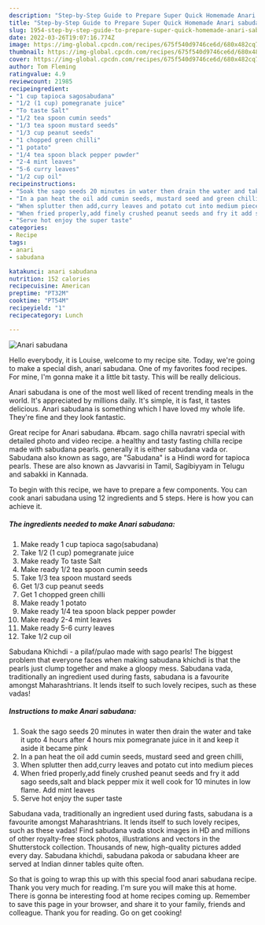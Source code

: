 ```yaml
---
description: "Step-by-Step Guide to Prepare Super Quick Homemade Anari sabudana"
title: "Step-by-Step Guide to Prepare Super Quick Homemade Anari sabudana"
slug: 1954-step-by-step-guide-to-prepare-super-quick-homemade-anari-sabudana
date: 2022-03-26T19:07:16.774Z
image: https://img-global.cpcdn.com/recipes/675f540d9746ce6d/680x482cq70/anari-sabudana-recipe-main-photo.jpg
thumbnail: https://img-global.cpcdn.com/recipes/675f540d9746ce6d/680x482cq70/anari-sabudana-recipe-main-photo.jpg
cover: https://img-global.cpcdn.com/recipes/675f540d9746ce6d/680x482cq70/anari-sabudana-recipe-main-photo.jpg
author: Tom Fleming
ratingvalue: 4.9
reviewcount: 21985
recipeingredient:
- "1 cup tapioca sagosabudana"
- "1/2 (1 cup) pomegranate juice"
- "To taste Salt"
- "1/2 tea spoon cumin seeds"
- "1/3 tea spoon mustard seeds"
- "1/3 cup peanut seeds"
- "1 chopped green chilli"
- "1 potato"
- "1/4 tea spoon black pepper powder"
- "2-4 mint leaves"
- "5-6 curry leaves"
- "1/2 cup oil"
recipeinstructions:
- "Soak the sago seeds 20 minutes in water then drain the water and take it upto 4 hours after 4 hours mix pomegranate juice in it and keep it aside it became pink"
- "In a pan heat the oil add cumin seeds, mustard seed and green chilli,"
- "When splutter then add,curry leaves and potato cut into medium pieces"
- "When fried properly,add finely crushed peanut seeds and fry it add sago seeds,salt and black pepper mix it well cook for 10 minutes in low flame. Add mint leaves"
- "Serve hot enjoy the super taste"
categories:
- Recipe
tags:
- anari
- sabudana

katakunci: anari sabudana 
nutrition: 152 calories
recipecuisine: American
preptime: "PT32M"
cooktime: "PT54M"
recipeyield: "1"
recipecategory: Lunch

---
```



![Anari sabudana](https://img-global.cpcdn.com/recipes/675f540d9746ce6d/680x482cq70/anari-sabudana-recipe-main-photo.jpg)

Hello everybody, it is Louise, welcome to my recipe site. Today, we're going to make a special dish, anari sabudana. One of my favorites food recipes. For mine, I'm gonna make it a little bit tasty. This will be really delicious.

Anari sabudana is one of the most well liked of recent trending meals in the world. It's appreciated by millions daily. It's simple, it is fast, it tastes delicious. Anari sabudana is something which I have loved my whole life. They're fine and they look fantastic.

Great recipe for Anari sabudana. #bcam. sago chilla navratri special with detailed photo and video recipe. a healthy and tasty fasting chilla recipe made with sabudana pearls. generally it is either sabudana vada or. Sabudana also known as sago, are &#34;Sabudana&#34; is a Hindi word for tapioca pearls. These are also known as Javvarisi in Tamil, Sagibiyyam in Telugu and sabakki in Kannada.


To begin with this recipe, we have to prepare a few components. You can cook anari sabudana using 12 ingredients and 5 steps. Here is how you can achieve it.

<!--inarticleads1-->

##### The ingredients needed to make Anari sabudana:

1. Make ready 1 cup tapioca sago(sabudana)
1. Take 1/2 (1 cup) pomegranate juice
1. Make ready To taste Salt
1. Make ready 1/2 tea spoon cumin seeds
1. Take 1/3 tea spoon mustard seeds
1. Get 1/3 cup peanut seeds
1. Get 1 chopped green chilli
1. Make ready 1 potato
1. Make ready 1/4 tea spoon black pepper powder
1. Make ready 2-4 mint leaves
1. Make ready 5-6 curry leaves
1. Take 1/2 cup oil


Sabudana Khichdi - a pilaf/pulao made with sago pearls! The biggest problem that everyone faces when making sabudana khichdi is that the pearls just clump together and make a gloopy mess. Sabudana vada, traditionally an ingredient used during fasts, sabudana is a favourite amongst Maharashtrians. It lends itself to such lovely recipes, such as these vadas! 

<!--inarticleads2-->

##### Instructions to make Anari sabudana:

1. Soak the sago seeds 20 minutes in water then drain the water and take it upto 4 hours after 4 hours mix pomegranate juice in it and keep it aside it became pink
1. In a pan heat the oil add cumin seeds, mustard seed and green chilli,
1. When splutter then add,curry leaves and potato cut into medium pieces
1. When fried properly,add finely crushed peanut seeds and fry it add sago seeds,salt and black pepper mix it well cook for 10 minutes in low flame. Add mint leaves
1. Serve hot enjoy the super taste


Sabudana vada, traditionally an ingredient used during fasts, sabudana is a favourite amongst Maharashtrians. It lends itself to such lovely recipes, such as these vadas! Find sabudana vada stock images in HD and millions of other royalty-free stock photos, illustrations and vectors in the Shutterstock collection. Thousands of new, high-quality pictures added every day. Sabudana khichdi, sabudana pakoda or sabudana kheer are served at Indian dinner tables quite often. 

So that is going to wrap this up with this special food anari sabudana recipe. Thank you very much for reading. I'm sure you will make this at home. There is gonna be interesting food at home recipes coming up. Remember to save this page in your browser, and share it to your family, friends and colleague. Thank you for reading. Go on get cooking!
